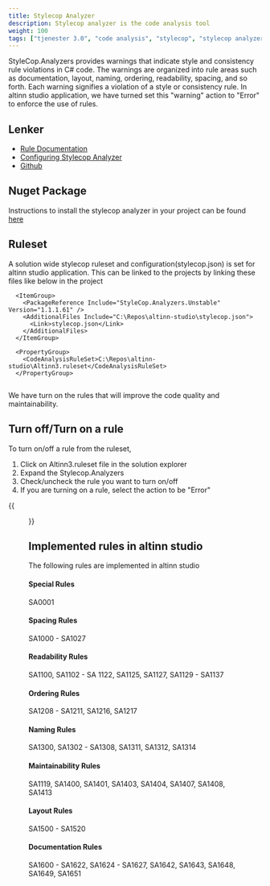 ```yaml
---
title: Stylecop Analyzer
description: Stylecop analyzer is the code analysis tool 
weight: 100
tags: ["tjenester 3.0", "code analysis", "stylecop", "stylecop analyzer"]
---
```


StyleCop.Analyzers provides warnings that indicate style and consistency rule violations in C# code. The warnings are organized into rule areas such as documentation, layout, naming, ordering, readability, spacing, and so forth. Each warning signifies a violation of a style or consistency rule.
In altinn studio application, we have turned set this "warning" action to "Error" to enforce the use of rules.

## Lenker

- [Rule Documentation](https://github.com/DotNetAnalyzers/StyleCopAnalyzers/blob/master/DOCUMENTATION.md)
- [Configuring Stylecop Analyzer](https://github.com/DotNetAnalyzers/StyleCopAnalyzers/blob/master/documentation/Configuration.md)
- [Github](https://github.com/DotNetAnalyzers/StyleCopAnalyzers)

## Nuget Package
Instructions to install the stylecop analyzer in your project can be found [here](https://github.com/DotNetAnalyzers/StyleCopAnalyzers)

## Ruleset

A solution wide stylecop ruleset and configuration(stylecop.json) is set for altinn studio application. This can be linked to the projects by linking these files like below in the project

```
  <ItemGroup>
    <PackageReference Include="StyleCop.Analyzers.Unstable" Version="1.1.1.61" />    
    <AdditionalFiles Include="C:\Repos\altinn-studio\stylecop.json">
      <Link>stylecop.json</Link>
    </AdditionalFiles>
  </ItemGroup>

  <PropertyGroup>
    <CodeAnalysisRuleSet>C:\Repos\altinn-studio\Altinn3.ruleset</CodeAnalysisRuleSet>
  </PropertyGroup>
  
```
We have turn on the rules that will improve the code quality and maintainability.

## Turn off/Turn on a rule

To turn on/off a rule from the ruleset,

1. Click on Altinn3.ruleset file in the solution explorer
2. Expand the Stylecop.Analyzers
3. Check/uncheck the rule you want to turn on/off
4. If you are turning on a rule, select the action to be "Error"

{{<figure src="turnonoffrules.gif?width=1000" title="Turn on/off a rule from ruleset">}}

## Implemented rules in altinn studio

The following rules are implemented in altinn studio

#### Special Rules

SA0001

#### Spacing Rules

SA1000 - SA1027

#### Readability Rules

SA1100, SA1102 - SA 1122, SA1125, SA1127, SA1129 - SA1137

#### Ordering Rules

SA1208 - SA1211, SA1216, SA1217

#### Naming Rules

SA1300, SA1302 - SA1308, SA1311, SA1312, SA1314

#### Maintainability Rules

SA1119, SA1400, SA1401, SA1403, SA1404, SA1407, SA1408, SA1413

#### Layout Rules

SA1500 - SA1520

#### Documentation Rules

SA1600 - SA1622, SA1624 - SA1627, SA1642, SA1643, SA1648, SA1649, SA1651